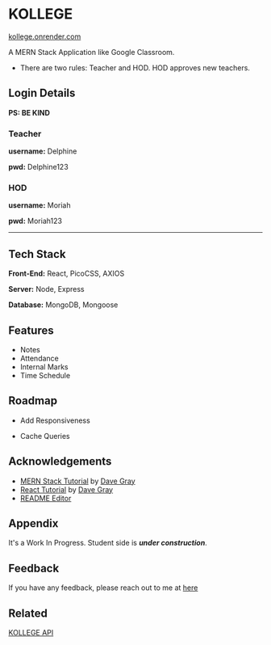 # KOLLEGE

[kollege.onrender.com](https://kollege.onrender.com)

A MERN Stack Application like Google Classroom.

- There are two rules: Teacher and HOD. HOD approves new teachers.

## Login Details

**PS: BE KIND**

### Teacher

**username:** Delphine

**pwd:** Delphine123

### HOD

**username:** Moriah

**pwd:** Moriah123

---

## Tech Stack

**Front-End:** React, PicoCSS, AXIOS

**Server:** Node, Express

**Database:** MongoDB, Mongoose

## Features

- Notes
- Attendance
- Internal Marks
- Time Schedule

## Roadmap

- Add Responsiveness

- Cache Queries

## Acknowledgements

- [MERN Stack Tutorial](https://www.youtube.com/watch?v=CvCiNeLnZ00&pp=ygUOZGF2ZSBncmF5IGZ1bGw%3D) by [Dave Gray](https://github.com/gitdagray)
- [React Tutorial](https://www.youtube.com/watch?v=RVFAyFWO4go&pp=ygUOZGF2ZSBncmF5IGZ1bGw%3D) by [Dave Gray](https://github.com/gitdagray)
- [README Editor](readme.so)

## Appendix

It's a Work In Progress. Student side is **_under construction_**.

## Feedback

If you have any feedback, please reach out to me at [here](mailto:afthabiqbal123@gmail.com)

## Related

[KOLLEGE API](https://github.com/afthab-i/4.4-Kollege_API)
